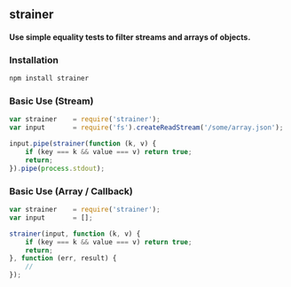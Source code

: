## strainer
#### Use simple equality tests to filter streams and arrays of objects.

### Installation
```bash
npm install strainer
```

### Basic Use (Stream)
```javascript
var strainer    = require('strainer');
var input       = require('fs').createReadStream('/some/array.json');

input.pipe(strainer(function (k, v) {
    if (key === k && value === v) return true;
    return;
}).pipe(process.stdout);
```

### Basic Use (Array / Callback)
```javascript
var strainer    = require('strainer');
var input       = [];

strainer(input, function (k, v) {
    if (key === k && value === v) return true;
    return;
}, function (err, result) {
    // 
});
```